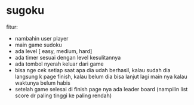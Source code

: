 # sugoku

fitur: 
- nambahin user player
- main game sudoku
- ada level [ easy, medium, hard]
- ada timer sesuai dengan level kesulitannya
- ada tombol nyerah keluar dari game
- bisa nge cek setiap saat apa dia udah berhasil, kalau sudah dia langsung k page finish, kalau belum dia bisa lanjut lagi main nya kalau waktunya belum habis
- setelah game selesai di finish page nya ada leader board (nampilin list score dr paling tinggi ke paling rendah)
